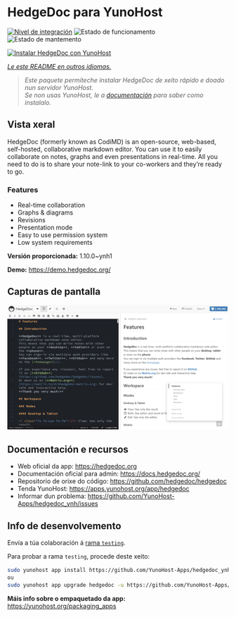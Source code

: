 <!--
NOTA: Este README foi creado automáticamente por <https://github.com/YunoHost/apps/tree/master/tools/readme_generator>
NON debe editarse manualmente.
-->

# HedgeDoc para YunoHost

[![Nivel de integración](https://dash.yunohost.org/integration/hedgedoc.svg)](https://ci-apps.yunohost.org/ci/apps/hedgedoc/) ![Estado de funcionamento](https://ci-apps.yunohost.org/ci/badges/hedgedoc.status.svg) ![Estado de mantemento](https://ci-apps.yunohost.org/ci/badges/hedgedoc.maintain.svg)

[![Instalar HedgeDoc con YunoHost](https://install-app.yunohost.org/install-with-yunohost.svg)](https://install-app.yunohost.org/?app=hedgedoc)

*[Le este README en outros idiomas.](./ALL_README.md)*

> *Este paquete permíteche instalar HedgeDoc de xeito rápido e doado nun servidor YunoHost.*  
> *Se non usas YunoHost, le a [documentación](https://yunohost.org/install) para saber como instalalo.*

## Vista xeral

HedgeDoc (formerly known as CodiMD) is an open-source, web-based, self-hosted, collaborative markdown editor.
You can use it to easily collaborate on notes, graphs and even presentations in real-time. All you need to do is to share your note-link to your co-workers and they’re ready to go.

### Features

- Real-time collaboration
- Graphs & diagrams
- Revisions
- Presentation mode
- Easy to use permission system
- Low system requirements


**Versión proporcionada:** 1.10.0~ynh1

**Demo:** <https://demo.hedgedoc.org/>

## Capturas de pantalla

![Captura de pantalla de HedgeDoc](./doc/screenshots/screenshot.png)

## Documentación e recursos

- Web oficial da app: <https://hedgedoc.org>
- Documentación oficial para admin: <https://docs.hedgedoc.org/>
- Repositorio de orixe do código: <https://github.com/hedgedoc/hedgedoc>
- Tenda YunoHost: <https://apps.yunohost.org/app/hedgedoc>
- Informar dun problema: <https://github.com/YunoHost-Apps/hedgedoc_ynh/issues>

## Info de desenvolvemento

Envía a túa colaboración á [rama `testing`](https://github.com/YunoHost-Apps/hedgedoc_ynh/tree/testing).

Para probar a rama `testing`, procede deste xeito:

```bash
sudo yunohost app install https://github.com/YunoHost-Apps/hedgedoc_ynh/tree/testing --debug
ou
sudo yunohost app upgrade hedgedoc -u https://github.com/YunoHost-Apps/hedgedoc_ynh/tree/testing --debug
```

**Máis info sobre o empaquetado da app:** <https://yunohost.org/packaging_apps>

